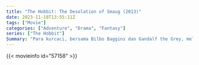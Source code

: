 ```yaml
---
title: "The Hobbit: The Desolation of Smaug (2013)"
date: 2023-11-18T13:55:11Z
tags: ["Movie"]
categories: ["Adventure", "Drama", "Fantasy"]
series: ["The Hobbit"]
Summary: "Para kurcaci, bersama Bilbo Baggins dan Gandalf the Grey, melanjutkan upaya mereka untuk merebut kembali Erebor, tanah air mereka, dari Smaug. Bilbo Baggins memiliki cincin misterius dan ajaib."
---
```


<mux-player stream-type="on-demand"
src="https://kp3d-my.sharepoint.com/personal/ryoo_kp3d_onmicrosoft_com/_layouts/15/download.aspx?share=EcQoeT4PLt9Os3yAQIyuH8gBoVLgAwYgOh9UMP2WSyW8rQ" prefer-playback="mse" controls>

</mux-player>


{{< movieinfo id="57158" >}}

<script src="https://cdn.jsdelivr.net/npm/@mux/mux-player"></script>

 <script type="application/ld+json ">
{
"@context": "https://schema.org/",
"@type": "VideoObject",
"name": "The Hobbit: The Desolation of Smaug (2013)",
"contentUrl": "https://stream.mux.com/hVKlxSurx00QdOnrHu3vjixlJm3TNSobbxdcAUDLYlLw.m3u8",
"thumbnailUrl": "https://www.themoviedb.org/t/p/original/68NCoYsHAjgaxz88vXqrVVeVrbp.jpg?width=314&fit_mode=preserve&time=25",
"uploadDate": "2023-11-18T13:55:11Z",
}

</script>